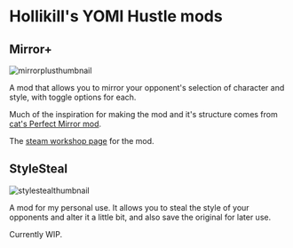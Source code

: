 # Hollikill's YOMI Hustle mods

## Mirror+

![mirrorplusthumbnail](https://github.com/Hollikill/YOMI-Hustle-modding/Mirror+%20Mod%20Resources/yomimirrorthumbnailv2.png)

A mod that allows you to mirror your opponent's selection of character and style, with toggle options for each.

Much of the inspiration for making the mod and it's structure comes from [cat's Perfect Mirror mod](steam://openurl/https://steamcommunity.com/sharedfiles/filedetails/?id=3296713084).

The [steam workshop page](https://steamcommunity.com/sharedfiles/filedetails/?id=3585394092) for the mod.

## StyleSteal

![stylestealthumbnail](https://github.com/Hollikill/YOMI-Hustle-modding/StyleSteal%20Mod%20Resources/yomistylestealthumbnail.png)

A mod for my personal use. It allows you to steal the style of your opponents and alter it a little bit, and also save the original for later use.

Currently WIP.
